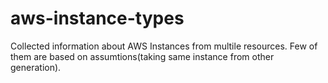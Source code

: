 # aws-instance-types

Collected information about AWS Instances from multile resources. Few of them are based on assumtions(taking same instance from other generation).
